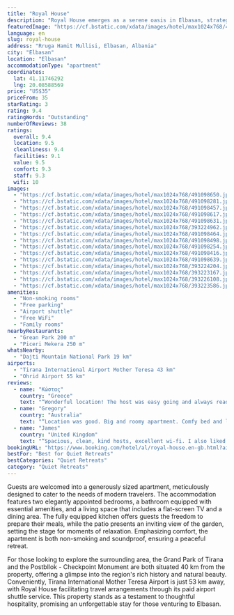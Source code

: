 ```yaml
---
title: "Royal House"
description: "Royal House emerges as a serene oasis in Elbasan, strategically positioned within a comfortable distance from notable landmarks such as the Dajti Ekspres Cable Car and the Former Residence of Enver Hoxha."
featuredImage: "https://cf.bstatic.com/xdata/images/hotel/max1024x768/491098650.jpg?k=848445275fbe0ecb459eeb91d1596ab31ffe261c0adf0e9b44ad5ff967ac3e6b&o=&hp=1"
language: en
slug: royal-house
address: "Rruga Hamit Mullisi, Elbasan, Albania"
city: "Elbasan"
location: "Elbasan"
accommodationType: "apartment"
coordinates:
  lat: 41.11746292
  lng: 20.08588569
price: "US$35"
priceFrom: 35
starRating: 3
rating: 9.4
ratingWords: "Outstanding"
numberOfReviews: 38
ratings:
  overall: 9.4
  location: 9.5
  cleanliness: 9.4
  facilities: 9.1
  value: 9.5
  comfort: 9.3
  staff: 9.3
  wifi: 10
images:
  - "https://cf.bstatic.com/xdata/images/hotel/max1024x768/491098650.jpg?k=848445275fbe0ecb459eeb91d1596ab31ffe261c0adf0e9b44ad5ff967ac3e6b&o=&hp=1"
  - "https://cf.bstatic.com/xdata/images/hotel/max1024x768/491098281.jpg?k=fba7ce52d3b64e8889dd4bf9626ee73cd4ed169d0b903c2bb7c152a911074b88&o=&hp=1"
  - "https://cf.bstatic.com/xdata/images/hotel/max1024x768/491098457.jpg?k=5866ca438263540a2d8e43758d0544a8c2a6e060049f192936569a289361d25a&o=&hp=1"
  - "https://cf.bstatic.com/xdata/images/hotel/max1024x768/491098617.jpg?k=164779b63f16c8191d5fc5fa97560caefba7d5a583682d1a91847eb378c0eeaa&o=&hp=1"
  - "https://cf.bstatic.com/xdata/images/hotel/max1024x768/491098631.jpg?k=709a293ee953d435f8af2f9a860beef4b3ac82027c6b0ac59a08802a8940efbc&o=&hp=1"
  - "https://cf.bstatic.com/xdata/images/hotel/max1024x768/393224962.jpg?k=7e1d7521f9e25f1badbf657ade1dfa90699660667c1c4851deeb52cc9f886243&o=&hp=1"
  - "https://cf.bstatic.com/xdata/images/hotel/max1024x768/491098464.jpg?k=fcb577fd00a8a2aca69481d34c06700e461ca234930c284131fc410a8a3d8bab&o=&hp=1"
  - "https://cf.bstatic.com/xdata/images/hotel/max1024x768/491098498.jpg?k=50b047f1ab2537c092fa9c4f790bc18ef6cd9bcbabc75ec51284f8470c48b858&o=&hp=1"
  - "https://cf.bstatic.com/xdata/images/hotel/max1024x768/491098254.jpg?k=ceb8939824fdcafb75c112badc1a6386f7c70ff463048a803c16d972c7fa6c5d&o=&hp=1"
  - "https://cf.bstatic.com/xdata/images/hotel/max1024x768/491098416.jpg?k=3681ca1c1e16b6e060d533b46e304339cd53d2c8ce1a883a29ec8a30cd3c92e5&o=&hp=1"
  - "https://cf.bstatic.com/xdata/images/hotel/max1024x768/491098639.jpg?k=e64766288af17fc459e9f0152adb23c4632cc79db9f4c9ad14dad0116f3e0b10&o=&hp=1"
  - "https://cf.bstatic.com/xdata/images/hotel/max1024x768/393224204.jpg?k=54d7311e3ae806dd745e25681f6a1d5b9983eef726a2c0c7686db1c6530e46e1&o=&hp=1"
  - "https://cf.bstatic.com/xdata/images/hotel/max1024x768/393223167.jpg?k=d74d3d0189c770e845c28634074a10ce36fb87b3c542f34b22c7d6af170ae56f&o=&hp=1"
  - "https://cf.bstatic.com/xdata/images/hotel/max1024x768/393226108.jpg?k=199d8abd44f3260b09e1b203370a57b20da2a1f6009bf9ae8d0b45872dd1084b&o=&hp=1"
  - "https://cf.bstatic.com/xdata/images/hotel/max1024x768/393223586.jpg?k=d7b79c46f0bb1a346d07ac6879dfe052b60a3115c350229366e81a1a30c685e8&o=&hp=1"
amenities:
  - "Non-smoking rooms"
  - "Free parking"
  - "Airport shuttle"
  - "Free WiFi"
  - "Family rooms"
nearbyRestaurants:
  - "Grean Park 200 m"
  - "Piceri Mekera 250 m"
whatsNearby:
  - "Dajti Mountain National Park 19 km"
airports:
  - "Tirana International Airport Mother Teresa 43 km"
  - "Ohrid Airport 55 km"
reviews:
  - name: "Κώστας"
    country: "Greece"
    text: "“Wonderful location! The host was easy going and always ready to help us. Room was quite bigger than we thought and the beds were comfy. Excellent choice would 100% suggest it!”"
  - name: "Gregory"
    country: "Australia"
    text: "“Location was good. Big and roomy apartment. Comfy bed and lounge.”"
  - name: "James"
    country: "United Kingdom"
    text: "“Spacious, clean, kind hosts, excellent wi-fi. I also liked the location, central but down a couple of side streets so really quiet day and at night”"
bookingURL: "https://www.booking.com/hotel/al/royal-house.en-gb.html?aid=8035640"
bestFor: "Best for Quiet Retreats"
bestCategories: "Quiet Retreats"
category: "Quiet Retreats"
---
```


Guests are welcomed into a generously sized apartment, meticulously designed to cater to the needs of modern travelers. The accommodation features two elegantly appointed bedrooms, a bathroom equipped with essential amenities, and a living space that includes a flat-screen TV and a dining area. The fully equipped kitchen offers guests the freedom to prepare their meals, while the patio presents an inviting view of the garden, setting the stage for moments of relaxation. Emphasizing comfort, the apartment is both non-smoking and soundproof, ensuring a peaceful retreat.

For those looking to explore the surrounding area, the Grand Park of Tirana and the Postbllok - Checkpoint Monument are both situated 40 km from the property, offering a glimpse into the region's rich history and natural beauty. Conveniently, Tirana International Mother Teresa Airport is just 53 km away, with Royal House facilitating travel arrangements through its paid airport shuttle service. This property stands as a testament to thoughtful hospitality, promising an unforgettable stay for those venturing to Elbasan.